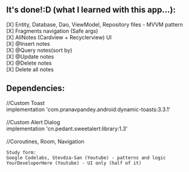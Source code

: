 <h2> It's done!:D (what I learned with this app...): </h2>
[X] Entity, Database, Dao, ViewModel, Repository files - MVVM pattern <br>
[X] Fragments navigation (Safe args) <br>
[X] AllNotes (Cardview + Recyclerview) UI<br>
[X] @Insert notes <br>
[X] @Query notes(sort by)<br>
[X] @Update notes<br>
[X] @Delete notes<br>
[X] Delete all notes<br>

<h2>Dependencies:</h2>
    //Custom Toast<br>
    implementation 'com.pranavpandey.android:dynamic-toasts:3.3.1'<br><br>
    //Custom Alert Dialog<br>
    implementation 'cn.pedant.sweetalert:library:1.3'<br><br>
    //Coroutines, Room, Navigation

    Study form:
    Google Codelabs, Stevdza-San (Youtube) - patterns and logic
    YourDeveloperHere (Youtube) - UI only (half of it)
